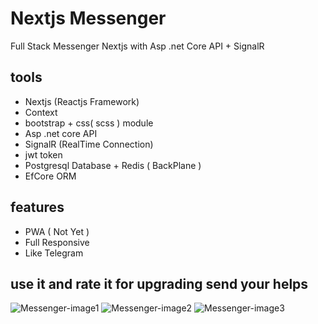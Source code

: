 # Nextjs Messenger

Full Stack Messenger
Nextjs with Asp .net Core API + SignalR

## tools

- Nextjs (Reactjs Framework)
- Context
- bootstrap + css( scss ) module
- Asp .net core API
- SignalR (RealTime Connection)
- jwt token
- Postgresql Database + Redis ( BackPlane )
- EfCore ORM

## features

- PWA ( Not Yet )
- Full Responsive
- Like Telegram

**use it and rate it**
**for upgrading send your helps**
---

![Messenger-image1](./screenshots/ss1.jpg)
![Messenger-image2](./screenshots/ss2.jpg)
![Messenger-image3](./screenshots/ss3.jpg)